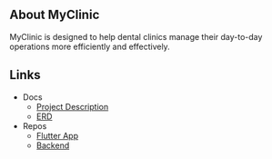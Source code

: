 ## About MyClinic
MyClinic is designed to help dental clinics manage their day-to-day operations more efficiently and effectively.
<br>
## Links
- Docs
    - [Project Description](https://docs.google.com/document/d/1W5xSjx-R9lCxBdTphEAd1NDj8JDbdyq2r8N_XN_ziWY/edit?usp=sharing)
    - [ERD](https://drawsql.app/teams/dragons/diagrams/myclinic)
- Repos
    - [Flutter App](https://github.com/DMouayad/my_clinic_flutter-demo)
    - [Backend](https://github.com/DMouayad/my_clinic_laravel)

